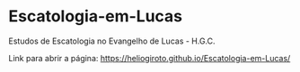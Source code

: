 # Escatologia-em-Lucas
Estudos de Escatologia no Evangelho de Lucas - H.G.C.

Link para abrir a página: https://heliogiroto.github.io/Escatologia-em-Lucas/
